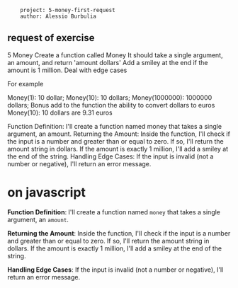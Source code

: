         project: 5-money-first-request
        author: Alessio Burbulia


## request of exercise

5 Money
 Create a function called Money
 It should take a single argument, an amount, and return 'amount dollars'
 Add a smiley at the end if the amount is 1 million. Deal with edge cases

 For example

 Money(1): 10 dollar;
 Money(10): 10 dollars;
 Money(1000000): 1000000 dollars;
 Bonus add to the function the ability to convert dollars to euros Money(10): 10 dollars are 9.31 euros

Function Definition: I'll create a function named money that takes a single argument, an amount.
Returning the Amount: Inside the function, I'll check if the input is a number and greater than or equal to zero. If so, I'll return the amount string in dollars. If the amount is exactly 1 million, I'll add a smiley at the end of the string.
Handling Edge Cases: If the input is invalid (not a number or negative), I'll return an error message.

# on javascript

**Function Definition**: I'll create a function named `money` that takes a single argument, an `amount`.

**Returning the Amount**: Inside the function, I'll check if the input is a number and greater than or equal to zero. If so, I'll return the amount string in dollars. If the amount is exactly 1 million, I'll add a smiley at the end of the string.

**Handling Edge Cases**: If the input is invalid (not a number or negative), I'll return an error message.